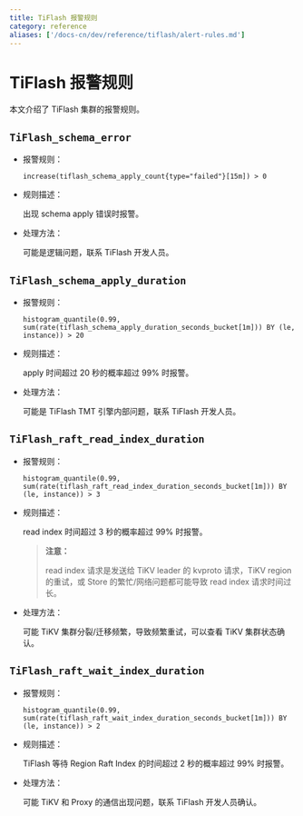 ```yaml
---
title: TiFlash 报警规则
category: reference
aliases: ['/docs-cn/dev/reference/tiflash/alert-rules.md']
---
```


# TiFlash 报警规则

本文介绍了 TiFlash 集群的报警规则。

## `TiFlash_schema_error`

- 报警规则：

    `increase(tiflash_schema_apply_count{type="failed"}[15m]) > 0`

- 规则描述：

    出现 schema apply 错误时报警。

- 处理方法：

    可能是逻辑问题，联系 TiFlash 开发人员。

## `TiFlash_schema_apply_duration`

- 报警规则：

    `histogram_quantile(0.99, sum(rate(tiflash_schema_apply_duration_seconds_bucket[1m])) BY (le, instance)) > 20`

- 规则描述：

    apply 时间超过 20 秒的概率超过 99% 时报警。

- 处理方法：

    可能是 TiFlash TMT 引擎内部问题，联系 TiFlash 开发人员。

## `TiFlash_raft_read_index_duration`

- 报警规则：

    `histogram_quantile(0.99, sum(rate(tiflash_raft_read_index_duration_seconds_bucket[1m])) BY (le, instance)) > 3`

- 规则描述：

    read index 时间超过 3 秒的概率超过 99% 时报警。

    > **注意：**
    >
    > read index 请求是发送给 TiKV leader 的 kvproto 请求，TiKV region 的重试，或 Store 的繁忙/网络问题都可能导致 read index 请求时间过长。

- 处理方法：

    可能 TiKV 集群分裂/迁移频繁，导致频繁重试，可以查看 TiKV 集群状态确认。

## `TiFlash_raft_wait_index_duration`

- 报警规则：

    `histogram_quantile(0.99, sum(rate(tiflash_raft_wait_index_duration_seconds_bucket[1m])) BY (le, instance)) > 2`

- 规则描述：

    TiFlash 等待 Region Raft Index 的时间超过 2 秒的概率超过 99% 时报警。

- 处理方法：

    可能 TiKV 和 Proxy 的通信出现问题，联系 TiFlash 开发人员确认。
